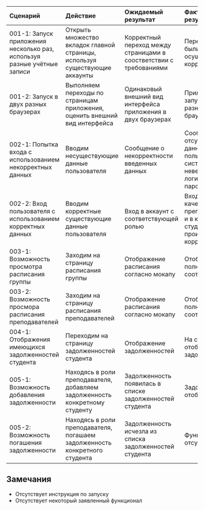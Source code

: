 |Cценарий|Действие|Ожидаемый результат|Фактический результат| Оценка|
|:---|:---|:---|:---|:---|
|001-1: Запуск приложения несколько раз, используя разные учётные записи |  Открыть множество вкладок главной страницы, используя существующие аккаунты | Корректный переход между страницами в соостветствии с требованиями| Переходы были осуществлены корректно | Тест пройден |
|001-2: Запуск в двух разных браузерах |  Выполняем переходы по страницам приложения, оценить внешний вид интерфейса |Одинаковый внешний вид интерфейса приложения в двух браузерах | Приложение запустилось в разных браузерах.  | Тест пройден |
|002-1: Попытка входа с использованием некорректных данных |  Вводим несуществующие данные пользователя | Сообщение о некорректности введенных данных | Сообщение об отсутствии данного пользователя в системе, неверный логин или пароль | Тест пройден |
|002-2: Вход пользователя с использованием корректных данных |Вводим корректные существующие данные пользователя  | Вход в аккаунт с соответствующей ролью| Вход в качестве преподавателя и в качестве студента происходит корректно | Тест пройден |
|003-1: Возможность просмотра расписания группы | Заходим на страницу расписания группы | Отображение расписания согласно мокапу| Отображение полностью соответсвует | Тест пройден |
|003-2: Возможность просмора расписания преподавателей | Заходим на страницу расписания преподавателей |Отображение расписания согласно мокапу| Отображение полностью соответсвует | Тест пройден |
|004-1: Отображения имеющихся задолженностей студента | Переходим на страницу задолженностей студента | Отображение задолженностей | На странице отображены задолженности | Тест пройден |
|005-1: Возможность добавления задолженности | Находясь в роли преподавателя, добавляем задолженность конкретному студенту| Задолженность появилась в списке задолженностей студента | Задолженность отобразилась | Тест пройден |
|005-2: Возможность погашения задолженности | Находясь в роли преподавателя, погашаем задолженность конкретного студента |Задолженность исчезла из списка задолженностей студента| Функционал отсутствует | Тест не пройден |

## Замечания 
* Отсутствует инструкция по запуску 
* Отсутствует некоторый заявленный функционал 

